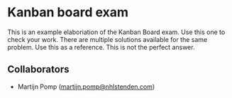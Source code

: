 # Kanban board exam
This is an example elaboriation of the Kanban Board exam. Use this one to check your work. There are multiple solutions available for the same problem. Use this as a reference. This is not the perfect answer. 

## Collaborators
- Martijn Pomp (martijn.pomp@nhlstenden.com)